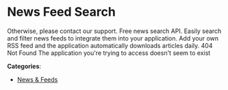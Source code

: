 # News Feed Search

Otherwise, please contact our support. Free news search API. Easily search and filter news feeds to integrate them into your application. Add your own RSS feed and the application automatically downloads articles daily. 404 Not Found The application you're trying to access doesn't seem to exist

**Categories**:

- [News & Feeds](https://github/apis-list/apis-list#news-and-feeds)



